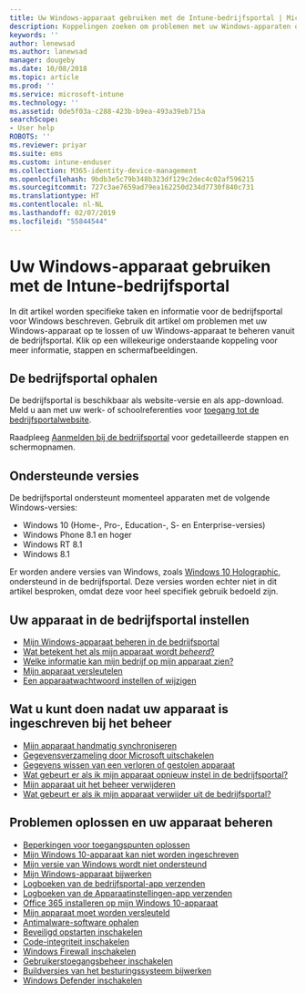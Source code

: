 ```yaml
---
title: Uw Windows-apparaat gebruiken met de Intune-bedrijfsportal | Microsoft Docs
description: Koppelingen zoeken om problemen met uw Windows-apparaten op te lossen of uw Windows-apparaten te beheren via de bedrijfsportal-app
keywords: ''
author: lenewsad
ms.author: lanewsad
manager: dougeby
ms.date: 10/08/2018
ms.topic: article
ms.prod: ''
ms.service: microsoft-intune
ms.technology: ''
ms.assetid: 0de5f03a-c288-423b-b9ea-493a39eb715a
searchScope:
- User help
ROBOTS: ''
ms.reviewer: priyar
ms.suite: ems
ms.custom: intune-enduser
ms.collection: M365-identity-device-management
ms.openlocfilehash: 9bdb3e5c79b348b323df129c2dec4c02af596215
ms.sourcegitcommit: 727c3ae7659ad79ea162250d234d7730f840c731
ms.translationtype: HT
ms.contentlocale: nl-NL
ms.lasthandoff: 02/07/2019
ms.locfileid: "55844544"
---
```

# <a name="using-your-windows-device-with-intune-company-portal"></a>Uw Windows-apparaat gebruiken met de Intune-bedrijfsportal

In dit artikel worden specifieke taken en informatie voor de bedrijfsportal voor Windows beschreven. Gebruik dit artikel om problemen met uw Windows-apparaat op te lossen of uw Windows-apparaat te beheren vanuit de bedrijfsportal. Klik op een willekeurige onderstaande koppeling voor meer informatie, stappen en schermafbeeldingen.  

## <a name="how-to-get-company-portal"></a>De bedrijfsportal ophalen
De bedrijfsportal is beschikbaar als website-versie en als app-download. Meld u aan met uw werk- of schoolreferenties voor [toegang tot de bedrijfsportalwebsite](https://go.microsoft.com/fwlink/?linkid=2010980).  

Raadpleeg [Aanmelden bij de bedrijfsportal](https://docs.microsoft.com/intune-user-help/sign-in-to-the-company-portal) voor gedetailleerde stappen en schermopnamen.

## <a name="supported-versions"></a>Ondersteunde versies

De bedrijfsportal ondersteunt momenteel apparaten met de volgende Windows-versies:

* Windows 10 (Home-, Pro-, Education-, S- en Enterprise-versies)
* Windows Phone 8.1 en hoger
* Windows RT 8.1
* Windows 8.1

Er worden andere versies van Windows, zoals [Windows 10 Holographic](https://www.microsoft.com/hololens), ondersteund in de bedrijfsportal. Deze versies worden echter niet in dit artikel besproken, omdat deze voor heel specifiek gebruik bedoeld zijn.

## <a name="set-up-your-device-in-the-company-portal"></a>Uw apparaat in de bedrijfsportal instellen
- [Mijn Windows-apparaat beheren in de bedrijfsportal](enroll-your-device-in-intune-windows.md)
- [Wat betekent het als mijn apparaat wordt *beheerd*?](what-happens-if-you-install-the-company-portal-app-and-enroll-your-device-in-intune-windows.md)
- [Welke informatie kan mijn bedrijf op mijn apparaat zien?](what-info-can-your-company-see-when-you-enroll-your-device-in-intune.md)
- [Mijn apparaat versleutelen](encrypt-your-device-windows.md)
- [Een apparaatwachtwoord instellen of wijzigen](set-or-change-your-password-windows.md)

## <a name="things-you-can-do-after-your-device-is-enrolled-in-management"></a>Wat u kunt doen nadat uw apparaat is ingeschreven bij het beheer
- [Mijn apparaat handmatig synchroniseren](sync-your-device-manually-windows.md)
- [Gegevensverzameling door Microsoft uitschakelen](turn-off-microsoft-usage-data-collection-windows.md)
- [Gegevens wissen van een verloren of gestolen apparaat](reset-erase-your-device-cpwebsite.md)
- [Wat gebeurt er als ik mijn apparaat opnieuw instel in de bedrijfsportal?](what-happens-if-you-reset-your-device-using-the-company-portal-windows.md)
- [Mijn apparaat uit het beheer verwijderen](unenroll-your-device-from-intune-windows.md)
- [Wat gebeurt er als ik mijn apparaat verwijder uit de bedrijfsportal?](what-happens-if-you-unenroll-your-device-from-intune-windows.md)

## <a name="troubleshoot-and-maintain-your-device"></a>Problemen oplossen en uw apparaat beheren
* [Beperkingen voor toegangspunten oplossen](resolve-access-point-restrictions.md)
* [Mijn Windows 10-apparaat kan niet worden ingeschreven](troubleshoot-your-windows-10-device-windows.md)
* [Mijn versie van Windows wordt niet ondersteund](your-windows-version-isnt-yet-supported.md)
* [Mijn Windows-apparaat bijwerken](you-need-to-update-your-windows-device.md)
* [Logboeken van de bedrijfsportal-app verzenden](send-logs-to-your-it-admin-cp-windows.md)
* [Logboeken van de Apparaatinstellingen-app verzenden](send-logs-to-your-it-admin-settings-windows.md)
* [Office 365 installeren op mijn Windows 10-apparaat](install-office-windows.md)
* [Mijn apparaat moet worden versleuteld](you-need-to-enable-windows-encryption.md)
* [Antimalware-software ophalen](your-device-needs-antimalware-software.md)
* [Beveiligd opstarten inschakelen](you-need-to-enable-secure-boot-windows.md)
* [Code-integriteit inschakelen](you-need-to-enable-code-integrity.md)
* [Windows Firewall inschakelen](you-need-to-enable-defender-firewall-windows.md)
* [Gebruikerstoegangsbeheer inschakelen](you-need-to-enable-uac-windows.md)
* [Buildversies van het besturingssysteem bijwerken](you-need-to-update-os-build-version-windows.md)
* [Windows Defender inschakelen](turn-on-defender-windows.md)
